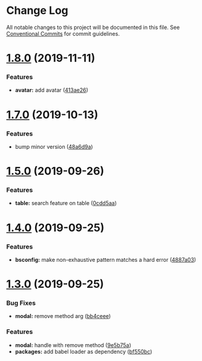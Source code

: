 # Change Log

All notable changes to this project will be documented in this file.
See [Conventional Commits](https://conventionalcommits.org) for commit guidelines.

# [1.8.0](https://github.com/Astrocoders/astro-design/compare/@astrocoders/design@1.7.0...@astrocoders/design@1.8.0) (2019-11-11)


### Features

* **avatar:** add avatar ([413ae26](https://github.com/Astrocoders/astro-design/commit/413ae267c97b406b3eda95d0887aa0c89e6ad2e1))





# [1.7.0](https://github.com/Astrocoders/astro-design/compare/@astrocoders/design@1.5.0...@astrocoders/design@1.7.0) (2019-10-13)


### Features

* bump minor version ([48a6d9a](https://github.com/Astrocoders/astro-design/commit/48a6d9a))





# [1.5.0](https://github.com/Astrocoders/astro-design/compare/@astrocoders/design@1.4.0...@astrocoders/design@1.5.0) (2019-09-26)


### Features

* **table:** search feature on table ([0cdd5aa](https://github.com/Astrocoders/astro-design/commit/0cdd5aa))





# [1.4.0](https://github.com/Astrocoders/astro-design/compare/@astrocoders/design@1.3.0...@astrocoders/design@1.4.0) (2019-09-25)


### Features

* **bsconfig:** make non-exhaustive pattern matches a hard error ([4887a03](https://github.com/Astrocoders/astro-design/commit/4887a03))





# [1.3.0](https://github.com/Astrocoders/astro-design/compare/@astrocoders/design@1.2.1...@astrocoders/design@1.3.0) (2019-09-25)


### Bug Fixes

* **modal:** remove method arg ([bb4ceee](https://github.com/Astrocoders/astro-design/commit/bb4ceee))


### Features

* **modal:** handle with remove method ([9e5b75a](https://github.com/Astrocoders/astro-design/commit/9e5b75a))
* **packages:** add babel loader as dependency ([bf550bc](https://github.com/Astrocoders/astro-design/commit/bf550bc))
